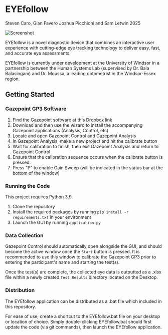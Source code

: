 # EYEfollow
Steven Caro, Gian Favero Joshua Picchioni and Sam Letwin 2025

![Screenshot](images/Logo.png)

EYEfollow is a novel diagnostic device that combines an interactive user experience with cutting-edge eye tracking technology to deliver easy, fast, and accurate eye assessments.

EYEfollow is currently under development at the University of Windsor in a partnership between the Human Systems Lab (supervised by Dr. Bala Balasingam) and Dr. Moussa, a leading optometrist in the Windsor-Essex region.

## Getting Started
### Gazepoint GP3 Software
1) Find the Gazepoint software at this Dropbox [link](https://www.dropbox.com/s/7wtdwbvmq8ws1ud/Gazepoint_5.1.0.exe?dl=0) 
2) Download and then use the wizard to install the accompanying Gazepoint applications (Analysis, Control, etc)
3) Locate and open Gazepoint Control and Gazepoint Analysis
4) In Gazepoint Analysis, make a new project and hit the calibrate button
5) Wait for calibration to finish, then exit Gazepoint Analysis and return to Gazepoint Control
6) Ensure that the calibration sequence occurs when the calibrate button is pressed.
7) Press "P" to enable Gain Sweep (will be indicated in the status bar at the bottom of the window) 

### Running the Code
This project requires Python 3.9.

1) Clone the repository
2) Install the required packages by running `pip install -r requirements.txt` in your environment
3) Launch the GUI by running `application.py`

### Data Collection
Gazepoint Control should automatically open alongside the GUI, and should become the active window once the `Start` button is pressed. It is recommended to use this window to calibrate the Gazepoint GP3 prior to entering the participant's name and starting the test(s).

Once the test(s) are complete, the collected eye data is outputted as a .xlsx file within a newly created `Test Results` directory located on the Desktop. 

### Distribution
The EYEfollow application can be distributed as a .bat file which included in this repository.

For ease of use, create a shortcut to the EYEfollow.bat file on your desktop or location of choice. Simply double-clicking EYEfollow.bat should first update the code (via git commands), then launch the EYEfollow application. 


